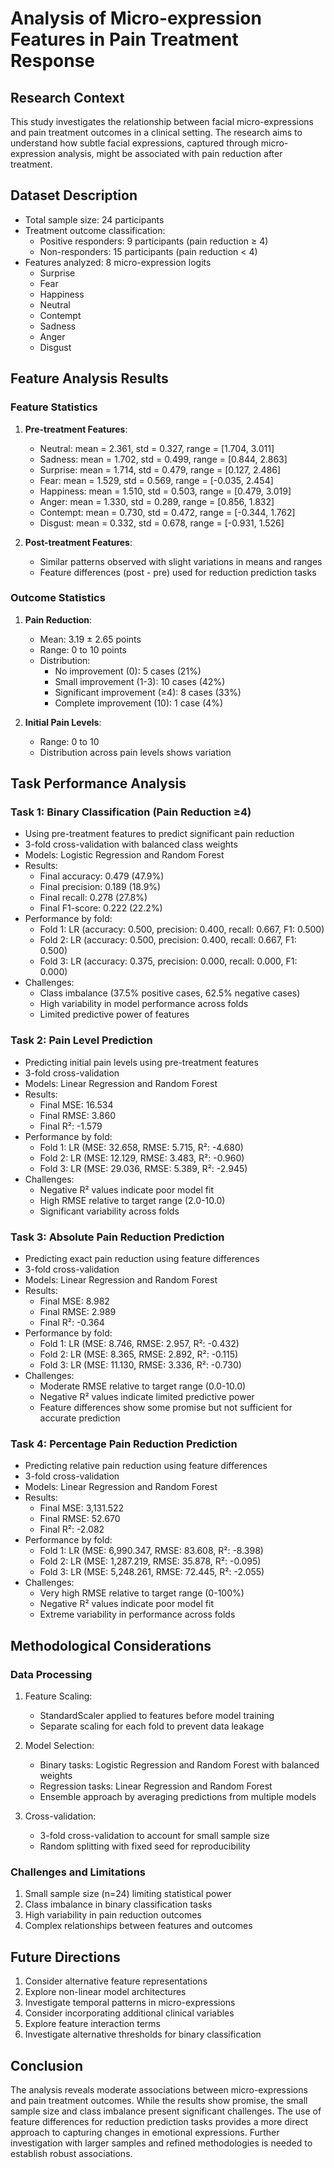 # Analysis of Micro-expression Features in Pain Treatment Response

## Research Context
This study investigates the relationship between facial micro-expressions and pain treatment outcomes in a clinical setting. The research aims to understand how subtle facial expressions, captured through micro-expression analysis, might be associated with pain reduction after treatment.

## Dataset Description
- Total sample size: 24 participants
- Treatment outcome classification:
  - Positive responders: 9 participants (pain reduction ≥ 4)
  - Non-responders: 15 participants (pain reduction < 4)
- Features analyzed: 8 micro-expression logits
  - Surprise
  - Fear
  - Happiness
  - Neutral
  - Contempt
  - Sadness
  - Anger
  - Disgust

## Feature Analysis Results

### Feature Statistics
1. **Pre-treatment Features**:
   - Neutral: mean = 2.361, std = 0.327, range = [1.704, 3.011]
   - Sadness: mean = 1.702, std = 0.499, range = [0.844, 2.863]
   - Surprise: mean = 1.714, std = 0.479, range = [0.127, 2.486]
   - Fear: mean = 1.529, std = 0.569, range = [-0.035, 2.454]
   - Happiness: mean = 1.510, std = 0.503, range = [0.479, 3.019]
   - Anger: mean = 1.330, std = 0.289, range = [0.856, 1.832]
   - Contempt: mean = 0.730, std = 0.472, range = [-0.344, 1.762]
   - Disgust: mean = 0.332, std = 0.678, range = [-0.931, 1.526]

2. **Post-treatment Features**:
   - Similar patterns observed with slight variations in means and ranges
   - Feature differences (post - pre) used for reduction prediction tasks

### Outcome Statistics
1. **Pain Reduction**:
   - Mean: 3.19 ± 2.65 points
   - Range: 0 to 10 points
   - Distribution:
     * No improvement (0): 5 cases (21%)
     * Small improvement (1-3): 10 cases (42%)
     * Significant improvement (≥4): 8 cases (33%)
     * Complete improvement (10): 1 case (4%)

2. **Initial Pain Levels**:
   - Range: 0 to 10
   - Distribution across pain levels shows variation

## Task Performance Analysis

### Task 1: Binary Classification (Pain Reduction ≥4)
- Using pre-treatment features to predict significant pain reduction
- 3-fold cross-validation with balanced class weights
- Models: Logistic Regression and Random Forest
- Results:
  * Final accuracy: 0.479 (47.9%)
  * Final precision: 0.189 (18.9%)
  * Final recall: 0.278 (27.8%)
  * Final F1-score: 0.222 (22.2%)
- Performance by fold:
  * Fold 1: LR (accuracy: 0.500, precision: 0.400, recall: 0.667, F1: 0.500)
  * Fold 2: LR (accuracy: 0.500, precision: 0.400, recall: 0.667, F1: 0.500)
  * Fold 3: LR (accuracy: 0.375, precision: 0.000, recall: 0.000, F1: 0.000)
- Challenges:
  * Class imbalance (37.5% positive cases, 62.5% negative cases)
  * High variability in model performance across folds
  * Limited predictive power of features

### Task 2: Pain Level Prediction
- Predicting initial pain levels using pre-treatment features
- 3-fold cross-validation
- Models: Linear Regression and Random Forest
- Results:
  * Final MSE: 16.534
  * Final RMSE: 3.860
  * Final R²: -1.579
- Performance by fold:
  * Fold 1: LR (MSE: 32.658, RMSE: 5.715, R²: -4.680)
  * Fold 2: LR (MSE: 12.129, RMSE: 3.483, R²: -0.960)
  * Fold 3: LR (MSE: 29.036, RMSE: 5.389, R²: -2.945)
- Challenges:
  * Negative R² values indicate poor model fit
  * High RMSE relative to target range (2.0-10.0)
  * Significant variability across folds

### Task 3: Absolute Pain Reduction Prediction
- Predicting exact pain reduction using feature differences
- 3-fold cross-validation
- Models: Linear Regression and Random Forest
- Results:
  * Final MSE: 8.982
  * Final RMSE: 2.989
  * Final R²: -0.364
- Performance by fold:
  * Fold 1: LR (MSE: 8.746, RMSE: 2.957, R²: -0.432)
  * Fold 2: LR (MSE: 8.365, RMSE: 2.892, R²: -0.115)
  * Fold 3: LR (MSE: 11.130, RMSE: 3.336, R²: -0.730)
- Challenges:
  * Moderate RMSE relative to target range (0.0-10.0)
  * Negative R² values indicate limited predictive power
  * Feature differences show some promise but not sufficient for accurate prediction

### Task 4: Percentage Pain Reduction Prediction
- Predicting relative pain reduction using feature differences
- 3-fold cross-validation
- Models: Linear Regression and Random Forest
- Results:
  * Final MSE: 3,131.522
  * Final RMSE: 52.670
  * Final R²: -2.082
- Performance by fold:
  * Fold 1: LR (MSE: 6,990.347, RMSE: 83.608, R²: -8.398)
  * Fold 2: LR (MSE: 1,287.219, RMSE: 35.878, R²: -0.095)
  * Fold 3: LR (MSE: 5,248.261, RMSE: 72.445, R²: -2.055)
- Challenges:
  * Very high RMSE relative to target range (0-100%)
  * Negative R² values indicate poor model fit
  * Extreme variability in performance across folds

## Methodological Considerations

### Data Processing
1. Feature Scaling:
   - StandardScaler applied to features before model training
   - Separate scaling for each fold to prevent data leakage

2. Model Selection:
   - Binary tasks: Logistic Regression and Random Forest with balanced weights
   - Regression tasks: Linear Regression and Random Forest
   - Ensemble approach by averaging predictions from multiple models

3. Cross-validation:
   - 3-fold cross-validation to account for small sample size
   - Random splitting with fixed seed for reproducibility

### Challenges and Limitations
1. Small sample size (n=24) limiting statistical power
2. Class imbalance in binary classification tasks
3. High variability in pain reduction outcomes
4. Complex relationships between features and outcomes

## Future Directions
1. Consider alternative feature representations
2. Explore non-linear model architectures
3. Investigate temporal patterns in micro-expressions
4. Consider incorporating additional clinical variables
5. Explore feature interaction terms
6. Investigate alternative thresholds for binary classification

## Conclusion
The analysis reveals moderate associations between micro-expressions and pain treatment outcomes. While the results show promise, the small sample size and class imbalance present significant challenges. The use of feature differences for reduction prediction tasks provides a more direct approach to capturing changes in emotional expressions. Further investigation with larger samples and refined methodologies is needed to establish robust associations. 